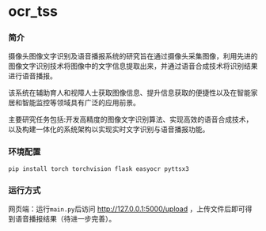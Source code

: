 # ocr_tss

### 简介
摄像头图像文字识别及语音播报系统的研究旨在通过摄像头采集图像，利用先进的图像文字识别技术将图像中的文字信息提取出来，并通过语音合成技术将识别结果进行语音播报。

该系统在辅助育人和视障人士获取图像信息、提升信息获取的便捷性以及在智能家居和智能监控等领域具有广泛的应用前景。

主要研究任务包括:开发高精度的图像文字识别算法、实现高效的语音合成技术，以及构建一体化的系统架构以实现实时文字识别与语音播报功能。

### 环境配置
```shell
pip install torch torchvision flask easyocr pyttsx3
```

### 运行方式
网页端：运行`main.py`后访问 http://127.0.0.1:5000/upload ，上传文件后即可得到语音播报结果（待进一步完善）。
